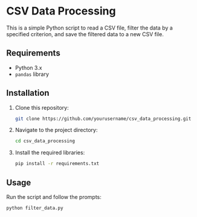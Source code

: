 # CSV Data Processing

This is a simple Python script to read a CSV file, filter the data by a specified criterion, and save the filtered data to a new CSV file.

## Requirements

- Python 3.x
- `pandas` library

## Installation

1. Clone this repository:
    ```bash
    git clone https://github.com/yourusername/csv_data_processing.git
    ```
2. Navigate to the project directory:
    ```bash
    cd csv_data_processing
    ```
3. Install the required libraries:
    ```bash
    pip install -r requirements.txt
    ```

## Usage

Run the script and follow the prompts:
```bash
python filter_data.py
